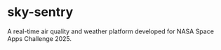 # sky-sentry
A real-time air quality and weather platform developed for NASA Space Apps Challenge 2025.
